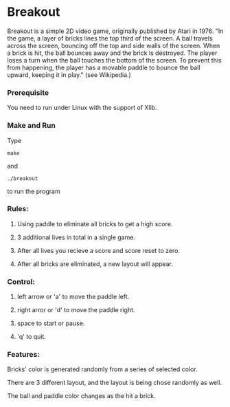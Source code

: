 # Breakout

Breakout is a simple 2D video game, originally published by Atari in 1976. "In the game, a layer of bricks lines the top third of the screen. A ball travels across the screen, bouncing off the top and side walls of the screen. When a brick is hit, the ball bounces away and the brick is destroyed. The player loses a turn when the ball touches the bottom of the screen. To prevent this from happening, the player has a movable paddle to bounce the ball upward, keeping it in play." (see Wikipedia.)

### Prerequisite

You need to run under Linux with the support of Xlib.

### Make and Run

Type

```
make
```

and

```
./breakout
```

to run the program

### Rules:

1. Using paddle to eliminate all bricks to get a high score.

2. 3 additional lives in total in a single game.

3. After all lives you recieve a score and score reset to zero.

4. After all bricks are eliminated, a new layout will appear.

### Control:

1. left arrow or 'a' to move the paddle left.

2. right arror or 'd' to move the paddle right.

3. space to start or pause.

4. 'q' to quit.

### Features:

Bricks' color is generated randomly from a series of selected color.

There are 3 different layout, and the layout is being chose randomly as well.

The ball and paddle color changes as the hit a brick.
